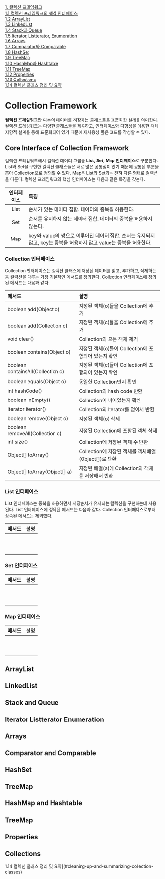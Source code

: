 [1. 컬렉션 프레임워크](#collection-framework)         
[1.1 컬렉션 프레임워크의 핵심 인터페이스](#core-interface-of-collection-framework)               
[1.2 ArrayList](#arraylist)         
[1.3 LinkedList](#linkedlist)          
[1.4 Stack과 Queue](#stack-and-queue)                
[1.5 lterator, Listterator, Enumeration](#lterator-Listterator-Enumeration)                 
[1.6 Arrays](#arrays)               
[1.7 Comparator와 Comparable](#comparator-and-comparable)            
[1.8 HashSet](#hashset)           
[1.9 TreeMap](#treemap)            
[1.10 HashMap과 Hashtable](#hashmap-and-hashtable)           
[1.11 TreeMap](#treemap)            
[1.12 Properties](#properties)           
[1.13 Collections](#collections)                 
[1.14 컬렉션 클래스 정리 및 요약](#cleaning-up-and-summarizing-collection-classes)           

# Collection Framework

**컬렉션 프레임워크**란 다수의 데이터를 저장하는 클래스들을 표준화한 설계를 의미한다. 컬렉션 프레임워크는 다양한 클래스들을 제공하고, 인터페이스와 다향성을 이용한 객체지향적 설계를 통해 표준화되어 있기 때문에 재사용성 뫂은 코드를 작성할 수 있다.

## Core Interface of Collection Framework

컬렉션 프레임워크에서 컬렉션 데이터 그룹을 **List, Set, Map 인터페이스**로 구분한다. List와 Set을 구현한 컬렉션 클래스들은 서로 많은 공통점이 있기 때문에 공통된 부분을 뽑아 Collection으로 정의할 수 있다. Map은 List와 Set과는 전혀 다른 형태로 컬렉션을 다룬다. 컬렉션 프레임워크의 핵심 인터페이스는 다음과 같은 특징을 갖는다.

| 인터페이스 | 특징 |
|:-:|:-|
| List | 순서가 있는 데이터 집합. 데이터의 중복을 허용한다. |
| Set | 순서를 유지하지 않는 데이터 집합. 데이터의 중복을 허용하지 않는다. |
| Map | key와 value의 쌍으로 이루어진 데이터 집합. 순서는 유지되지 않고, key는 중복을 허용하지 않고 value는 중복을 허용한다. |

### Collection 인터페이스

Collection 인터페이스는 컬렉션 클래스에 저장된 데이터를 읽고, 추가하고, 삭제하는 등 컬력션을 다루는 가장 기본적인 메서드를 정의한다. Collection 인터페이스에 정의된 메서드는 다음과 같다.

| 메서드 | 설명 |
|:-|:-|
| boolean add(Object o) | 지정된 객체(o)들을 Collection에 추가 |
| boolean add(Collection c) | 지정된 객체(c)들을 Collection에 추가 |
| void clear() | Collection의 모든 객체 제거 |
| boolean contains(Object o) | 지정된 객체(o)들이 Collection에 포함되어 있는지 확인 |
| boolean containsAll(Collection c) | 지정된 객체(c)들이 Collection에 포함되어 있는지 확인 |
| boolean equals(Object o) | 동일한 Collection인지 확인 |
| int hashCode() | Collection의 hash code 반환 |
| boolean inEmpty() | Collection이 비어있는지 확인 |
| lterator iterator() | Collection의 lterator를 얻어서 반환 |
| boolean remove(Object o) | 지정된 객체(o) 삭제 |
| boolean removeAll(Collection c) | 지정된 Collection에 포함된 객체 삭제 |
| int size() | Collection에 저장된 객체 수 반환 |
| Object[] toArray() | Collection에 저장된 객체를 객체배열(Object[])로 반환 |
| Object[] toArray(Object[] a) | 지정된 배열(a)에 Collection의 객체를 저장해서 반환 |

### List 인터페이스

List 인터페이스는 중복을 허용하면서 저장순서가 유지되는 컬렉션을 구현하는데 사용된다. List 인터페이스에 정의된 메서드는 다음과 같다. Collection 인터페이스로부터 상속된 메서드는 제외했다.

| 메서드 | 설명 |
|:-|:-|
|  |  |
|  |  |
|  |  |
|  |  |
|  |  |
|  |  |
|  |  |
|  |  |
|  |  |
|  |  |
|  |  |

### Set 인터페이스

| 메서드 | 설명 |
|:-|:-|
|  |  |
|  |  |
|  |  |
|  |  |
|  |  |
|  |  |
|  |  |
|  |  |
|  |  |
|  |  |
|  |  |

### Map 인터페이스

| 메서드 | 설명 |
|:-|:-|
|  |  |
|  |  |
|  |  |
|  |  |
|  |  |
|  |  |
|  |  |
|  |  |
|  |  |
|  |  |
|  |  |

## ArrayList
## LinkedList
## Stack and Queue
## lterator Listterator Enumeration
## Arrays
## Comparator and Comparable
## HashSet
## TreeMap
## HashMap and Hashtable
## TreeMap
## Properties
## Collections
1.14 컬렉션 클래스 정리 및 요약](#cleaning-up-and-summarizing-collection-classes)
